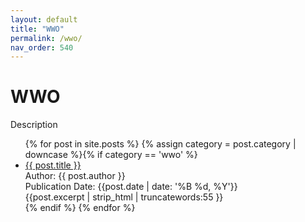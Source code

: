 ```yaml
---
layout: default
title: "WWO"
permalink: /wwo/
nav_order: 540
---
```

<h1 class="category-title">WWO</h1>
<p>Description</p>
<ul class="article-container">
  {% for post in site.posts %}
    {% assign category = post.category | downcase %}{% if category == 'wwo' %}
      <li class="article-list">
        <a href="{{ post.url | prepend: site.baseurl }}">{{ post.title }}</a><br>
        <div class="author">Author: {{ post.author }}</div>
        <div class="publication-date">Publication Date: <time datetime="{{post.date | date: '%F'}}">{{post.date | date: '%B %d, %Y'}}</time></div>
        <div class="excerpt">{{post.excerpt | strip_html | truncatewords:55 }}</div>
      </li>
    {% endif %}
  {% endfor %}
</ul>
